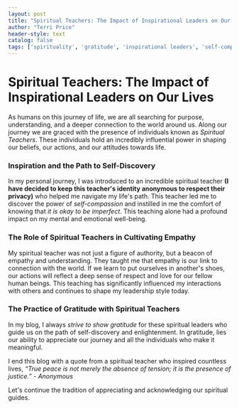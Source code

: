 ```yaml
---
layout: post
title: "Spiritual Teachers: The Impact of Inspirational Leaders on Our Lives"
author: "Terri Price"
header-style: text
catalog: false
tags: ['spirituality', 'gratitude', 'inspirational leaders', 'self-compassion', 'empathy']
---
```


# Spiritual Teachers: The Impact of Inspirational Leaders on Our Lives

As humans on this journey of life, we are all searching for purpose, understanding, and a deeper connection to the world around us. Along our journey we are graced with the presence of individuals known as *Spiritual Teachers*. These individuals hold an incredibly influential power in shaping our beliefs, our actions, and our attitudes towards life.

### Inspiration and the Path to Self-Discovery
In my personal journey, I was introduced to an incredible spiritual teacher **(I have decided to keep this teacher's identity anonymous to respect their privacy)** who helped me navigate my life's path. This teacher led me to discover the power of *self-compassion* and instilled in me the comfort of knowing that *it is okay to be imperfect*. This teaching alone had a profound impact on my mental and emotional well-being.

### The Role of Spiritual Teachers in Cultivating Empathy
My spiritual teacher was not just a figure of authority, but a beacon of empathy and understanding. They taught me that empathy is our link to connection with the world. If we learn to put ourselves in another's shoes, our actions will reflect a deep sense of respect and love for our fellow human beings. This teaching has significantly influenced my interactions with others and continues to shape my leadership style today.

### The Practice of Gratitude with Spiritual Teachers
In my blog, I always *strive to show gratitude* for these spiritual leaders who guide us on the path of self-discovery and enlightenment. In gratitude, lies our ability to appreciate our journey and all the individuals who make it meaningful. 


I end this blog with a quote from a spiritual teacher who inspired countless lives, *“True peace is not merely the absence of tension; it is the presence of justice.” - Anonymous*

Let's continue the tradition of appreciating and acknowledging our spiritual guides.

